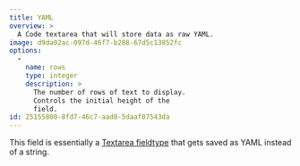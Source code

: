 ```yaml
---
title: YAML
overview: >
  A Code textarea that will store data as raw YAML.
image: d9da02ac-097d-46f7-b288-67d5c13852fc
options:
  -
    name: rows
    type: integer
    description: >
      The number of rows of text to display.
      Controls the initial height of the
      field.
id: 25155800-8fd7-46c7-aad0-5daaf07543da
---
```

This field is essentially a [Textarea fieldtype](/fieldtypes/textarea) that gets saved as YAML instead of a string.
